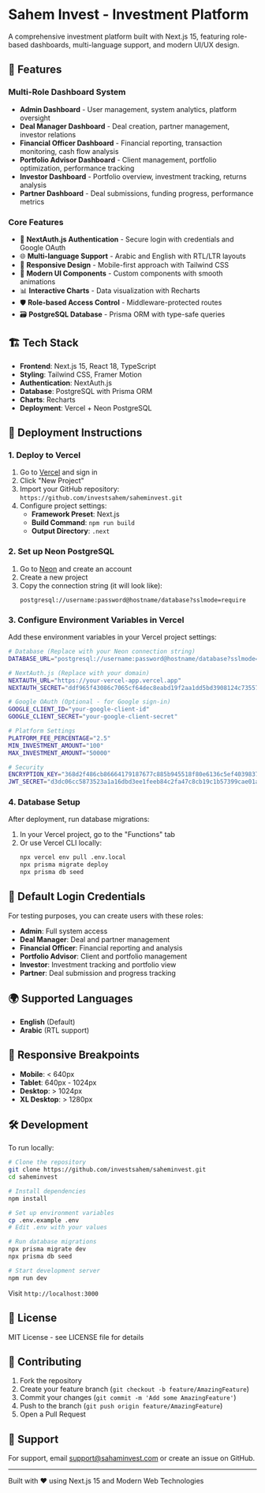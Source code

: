 # Sahem Invest - Investment Platform

A comprehensive investment platform built with Next.js 15, featuring role-based dashboards, multi-language support, and modern UI/UX design.

## 🚀 Features

### Multi-Role Dashboard System
- **Admin Dashboard** - User management, system analytics, platform oversight
- **Deal Manager Dashboard** - Deal creation, partner management, investor relations  
- **Financial Officer Dashboard** - Financial reporting, transaction monitoring, cash flow analysis
- **Portfolio Advisor Dashboard** - Client management, portfolio optimization, performance tracking
- **Investor Dashboard** - Portfolio overview, investment tracking, returns analysis
- **Partner Dashboard** - Deal submissions, funding progress, performance metrics

### Core Features
- 🔐 **NextAuth.js Authentication** - Secure login with credentials and Google OAuth
- 🌐 **Multi-language Support** - Arabic and English with RTL/LTR layouts
- 📱 **Responsive Design** - Mobile-first approach with Tailwind CSS
- 🎨 **Modern UI Components** - Custom components with smooth animations
- 📊 **Interactive Charts** - Data visualization with Recharts
- 🛡️ **Role-based Access Control** - Middleware-protected routes
- 🗃️ **PostgreSQL Database** - Prisma ORM with type-safe queries

## 🏗️ Tech Stack

- **Frontend**: Next.js 15, React 18, TypeScript
- **Styling**: Tailwind CSS, Framer Motion
- **Authentication**: NextAuth.js
- **Database**: PostgreSQL with Prisma ORM
- **Charts**: Recharts
- **Deployment**: Vercel + Neon PostgreSQL

## 🚀 Deployment Instructions

### 1. Deploy to Vercel

1. Go to [Vercel](https://vercel.com) and sign in
2. Click "New Project"
3. Import your GitHub repository: `https://github.com/investsahem/saheminvest.git`
4. Configure project settings:
   - **Framework Preset**: Next.js
   - **Build Command**: `npm run build`
   - **Output Directory**: `.next`

### 2. Set up Neon PostgreSQL

1. Go to [Neon](https://neon.tech) and create an account
2. Create a new project
3. Copy the connection string (it will look like): 
   ```
   postgresql://username:password@hostname/database?sslmode=require
   ```

### 3. Configure Environment Variables in Vercel

Add these environment variables in your Vercel project settings:

```bash
# Database (Replace with your Neon connection string)
DATABASE_URL="postgresql://username:password@hostname/database?sslmode=require"

# NextAuth.js (Replace with your domain)
NEXTAUTH_URL="https://your-vercel-app.vercel.app"
NEXTAUTH_SECRET="ddf965f43086c7065cf64dec8eabd19f2aa1dd5bd3908124c73557caba7ed1f5"

# Google OAuth (Optional - for Google sign-in)
GOOGLE_CLIENT_ID="your-google-client-id"
GOOGLE_CLIENT_SECRET="your-google-client-secret"

# Platform Settings
PLATFORM_FEE_PERCENTAGE="2.5"
MIN_INVESTMENT_AMOUNT="100"
MAX_INVESTMENT_AMOUNT="50000"

# Security
ENCRYPTION_KEY="368d2f486cb86664179187677c885b945518f80e6136c5ef403983766d8eb833"
JWT_SECRET="d3dc06cc5873523a1a16dbd3ee1feeb84c2fa47c8cb19c1b57399cae01ab848e"
```

### 4. Database Setup

After deployment, run database migrations:

1. In your Vercel project, go to the "Functions" tab
2. Or use Vercel CLI locally:
   ```bash
   npx vercel env pull .env.local
   npx prisma migrate deploy
   npx prisma db seed
   ```

## 🔐 Default Login Credentials

For testing purposes, you can create users with these roles:
- **Admin**: Full system access
- **Deal Manager**: Deal and partner management  
- **Financial Officer**: Financial reporting and analysis
- **Portfolio Advisor**: Client and portfolio management
- **Investor**: Investment tracking and portfolio view
- **Partner**: Deal submission and progress tracking

## 🌍 Supported Languages

- **English** (Default)
- **Arabic** (RTL support)

## 📱 Responsive Breakpoints

- **Mobile**: < 640px
- **Tablet**: 640px - 1024px  
- **Desktop**: > 1024px
- **XL Desktop**: > 1280px

## 🛠️ Development

To run locally:

```bash
# Clone the repository
git clone https://github.com/investsahem/saheminvest.git
cd saheminvest

# Install dependencies
npm install

# Set up environment variables
cp .env.example .env
# Edit .env with your values

# Run database migrations
npx prisma migrate dev
npx prisma db seed

# Start development server
npm run dev
```

Visit `http://localhost:3000`

## 📝 License

MIT License - see LICENSE file for details

## 🤝 Contributing

1. Fork the repository
2. Create your feature branch (`git checkout -b feature/AmazingFeature`)
3. Commit your changes (`git commit -m 'Add some AmazingFeature'`)
4. Push to the branch (`git push origin feature/AmazingFeature`)
5. Open a Pull Request

## 📧 Support

For support, email support@sahaminvest.com or create an issue on GitHub.

---

Built with ❤️ using Next.js 15 and Modern Web Technologies
